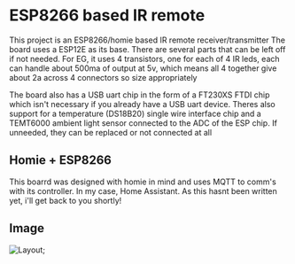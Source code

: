 # ESP8266 based IR remote

This project is an ESP8266/homie based IR remote receiver/transmitter
The board uses a ESP12E as its base. There are several parts that can
be left off if not needed. For EG, it uses 4 transistors, one for each
of 4 IR leds, each can handle about 500ma of output at 5v, which means
all 4 together give about 2a across 4 connectors so size appropriately

The board also has a USB uart chip in the form of a FT230XS FTDI chip
which isn't necessary if you already have a USB uart device. Theres
also support for a temperature (DS18B20) single wire interface chip
and a TEMT6000 ambient light sensor connected to the ADC of the ESP
chip. If unneeded, they can be replaced or not connected at all

## Homie + ESP8266

This boarrd was designed with homie in mind and uses MQTT to comm's
with its controller. In my case, Home Assistant. As this hasnt been
written yet, i'll get back to you shortly!

## Image

![Layout](https://raw.githubusercontent.com/takigama/HomeAutomationExperiments/master/IRRemote/3dView.png);

